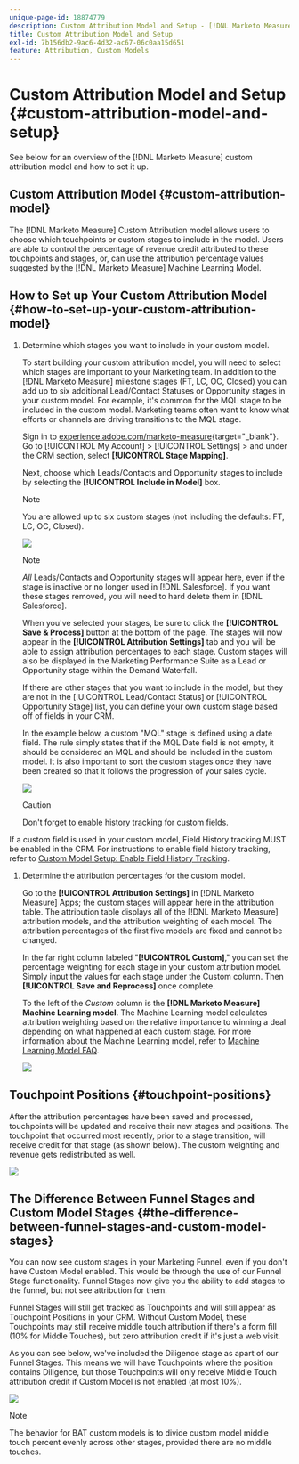 ```yaml
---
unique-page-id: 18874779
description: Custom Attribution Model and Setup - [!DNL Marketo Measure]
title: Custom Attribution Model and Setup
exl-id: 7b156db2-9ac6-4d32-ac67-06c0aa15d651
feature: Attribution, Custom Models
---
```

# Custom Attribution Model and Setup {#custom-attribution-model-and-setup}

See below for an overview of the [!DNL Marketo Measure] custom attribution model and how to set it up.

## Custom Attribution Model {#custom-attribution-model}

The [!DNL Marketo Measure] Custom Attribution model allows users to choose which touchpoints or custom stages to include in the model. Users are able to control the percentage of revenue credit attributed to these touchpoints and stages, or, can use the attribution percentage values suggested by the [!DNL Marketo Measure] Machine Learning Model.

## How to Set up Your Custom Attribution Model {#how-to-set-up-your-custom-attribution-model}

1. Determine which stages you want to include in your custom model.

   To start building your custom attribution model, you will need to select which stages are important to your Marketing team. In addition to the [!DNL Marketo Measure] milestone stages (FT, LC, OC, Closed) you can add up to six additional Lead/Contact Statuses or Opportunity stages in your custom model. For example, it's common for the MQL stage to be included in the custom model. Marketing teams often want to know what efforts or channels are driving transitions to the MQL stage.

   Sign in to [experience.adobe.com/marketo-measure](https://experience.adobe.com/marketo-measure){target="_blank"}. Go to [!UICONTROL My Account] > [!UICONTROL Settings] > and under the CRM section, select **[!UICONTROL Stage Mapping]**.

   Next, choose which Leads/Contacts and Opportunity stages to include by selecting the **[!UICONTROL Include in Model]** box.

   >[!NOTE]
   >
   >You are allowed up to six custom stages (not including the defaults: FT, LC, OC, Closed).

   ![](assets/1-1.png)

   >[!NOTE]
   >
   >_All_ Leads/Contacts and Opportunity stages will appear here, even if the stage is inactive or no longer used in [!DNL Salesforce]. If you want these stages removed, you will need to hard delete them in [!DNL Salesforce].

   When you've selected your stages, be sure to click the **[!UICONTROL Save & Process]** button at the bottom of the page. The stages will now appear in the **[!UICONTROL Attribution Settings]** tab and you will be able to assign attribution percentages to each stage. Custom stages will also be displayed in the Marketing Performance Suite as a Lead or Opportunity stage within the Demand Waterfall.

   If there are other stages that you want to include in the model, but they are not in the [!UICONTROL Lead/Contact Status] or [!UICONTROL Opportunity Stage] list, you can define your own custom stage based off of fields in your CRM.

   In the example below, a custom "MQL" stage is defined using a date field. The rule simply states that if the MQL Date field is not empty, it should be considered an MQL and should be included in the custom model. It is also important to sort the custom stages once they have been created so that it follows the progression of your sales cycle.

   ![](assets/2-1.png)

   >[!CAUTION]
   >
   >Don't forget to enable history tracking for custom fields.

If a custom field is used in your custom model, Field History tracking MUST be enabled in the CRM. For instructions  to enable field history tracking, refer to [Custom Model Setup: Enable Field History Tracking](/help/advanced-marketo-measure-features/custom-attribution-models/custom-model-setup-enable-field-history-tracking.md).

1. Determine the attribution percentages for the custom model.

   Go to the **[!UICONTROL Attribution Settings]** in [!DNL Marketo Measure] Apps; the custom stages will appear here in the attribution table. The attribution table displays all of the [!DNL Marketo Measure] attribution models, and the attribution weighting of each model. The attribution percentages of the first five models are fixed and cannot be changed.

   In the far right column labeled "**[!UICONTROL Custom]**," you can set the percentage weighting for each stage in your custom attribution model. Simply input the values for each stage under the Custom column. Then **[!UICONTROL Save and Reprocess]** once complete.

   To the left of the _Custom_ column is the **[!DNL Marketo Measure] Machine Learning model**. The Machine Learning model calculates attribution weighting based on the relative importance to winning a deal depending on what happened at each custom stage. For more information about the Machine Learning model, refer to [Machine Learning Model FAQ](/help/advanced-marketo-measure-features/custom-attribution-models/machine-learning-model-faq.md).

   ![](assets/3.png)

## Touchpoint Positions {#touchpoint-positions}

After the attribution percentages have been saved and processed, touchpoints will be updated and receive their new stages and positions. The touchpoint that occurred most recently, prior to a stage transition, will receive credit for that stage (as shown below). The custom weighting and revenue gets redistributed as well.

![](assets/4.png)

## The Difference Between Funnel Stages and Custom Model Stages {#the-difference-between-funnel-stages-and-custom-model-stages}

You can now see custom stages in your Marketing Funnel, even if you don't have Custom Model enabled. This would be through the use of our Funnel Stage functionality. Funnel Stages now give you the ability to add stages to the funnel, but not see attribution for them.

Funnel Stages will still get tracked as Touchpoints and will still appear as Touchpoint Positions in your CRM. Without Custom Model, these Touchpoints may still receive middle touch attribution if there's a form fill (10% for Middle Touches), but zero attribution credit if it's just a web visit.

As you can see below, we've included the Diligence stage as apart of our Funnel Stages. This means we will have Touchpoints where the position contains Diligence, but those Touchpoints will only receive Middle Touch attribution credit if Custom Model is not enabled (at most 10%).

![](assets/5.png)

>[!NOTE]
>
>The behavior for BAT custom models is to divide custom model middle touch percent evenly across other stages, provided there are no middle touches.
